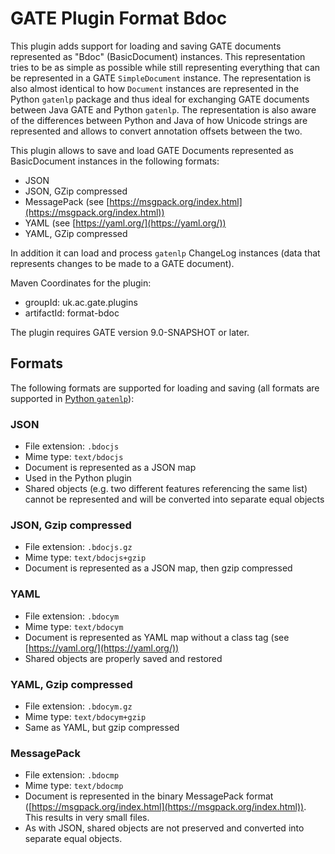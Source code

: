 # GATE Plugin Format Bdoc

This plugin adds support for loading and saving GATE documents represented as "Bdoc" (BasicDocument) instances. 
This representation tries to be as simple as possible while still representing everything that can be 
represented in a GATE `SimpleDocument` instance. The representation is also almost identical to how 
`Document` instances are represented in the Python `gatenlp` package and thus ideal for exchanging GATE 
documents between Java GATE and Python `gatenlp`. The representation is also aware of the differences between
Python and Java of how Unicode strings are represented and allows to convert annotation offsets between 
the two. 

This plugin allows to save and load GATE Documents represented as BasicDocument instances in the following formats:
* JSON
* JSON, GZip compressed
* MessagePack (see [https://msgpack.org/index.html](https://msgpack.org/index.html))
* YAML (see [https://yaml.org/](https://yaml.org/))
* YAML, GZip compressed

In addition it can load and process `gatenlp` ChangeLog instances (data that represents changes to be made to a GATE document).

Maven Coordinates for the plugin:
* groupId: uk.ac.gate.plugins
* artifactId: format-bdoc

The plugin requires GATE version 9.0-SNAPSHOT or later.

## Formats

The following formats are supported for loading and saving (all formats are supported in [Python `gatenlp`](https://gatenlp.github.io/python-gatenlp/)):

### JSON

* File extension: `.bdocjs`
* Mime type: `text/bdocjs` 
* Document is represented as a JSON map
* Used in the Python plugin
* Shared objects (e.g. two different features referencing the same list) cannot be represented and will be converted into separate equal objects

### JSON, Gzip compressed

* File extension:  `.bdocjs.gz` 
* Mime type: `text/bdocjs+gzip` 
* Document is represented as a JSON map, then gzip compressed

### YAML

* File extension: `.bdocym`
* Mime type: `text/bdocym`
* Document is represented as YAML map without a class tag (see [https://yaml.org/](https://yaml.org/))
* Shared objects are properly saved and restored

### YAML, Gzip compressed

* File extension: `.bdocym.gz`
* Mime type: `text/bdocym+gzip`
* Same as YAML, but gzip compressed

### MessagePack

* File extension: `.bdocmp`
* Mime type: `text/bdocmp`
* Document is represented in the binary MessagePack format ([https://msgpack.org/index.html](https://msgpack.org/index.html)). This results in very small files. 
* As with JSON, shared objects are not preserved and converted into separate equal objects. 



